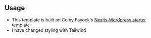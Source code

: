 ## Usage

- This template is built on Colby Fayock's  [Nextjs-Wordpress starter template](https://github.com/colbyfayock/next-wordpress-starter)
- I have changed styling with Tailwind
  